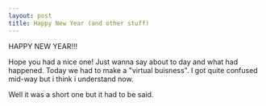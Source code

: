 ```yaml
---
layout: post
title: Happy New Year (and other stuff)
---
```

HAPPY NEW YEAR!!!

Hope you had a nice one!
Just wanna say about to day and what had happened. Today we had to make a "virtual buisness". 
I got quite confused mid-way but i think i understand now.

Well it was a short one but it had to be said.
